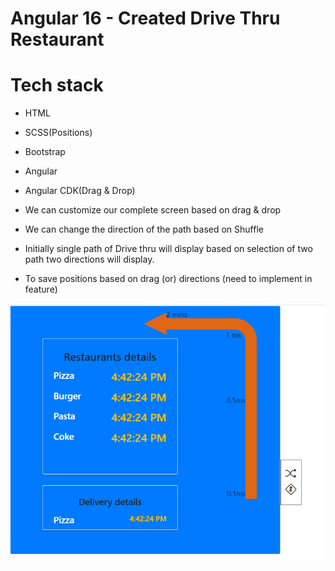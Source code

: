 # Angular 16 - Created Drive Thru Restaurant

# Tech stack
- HTML
- SCSS(Positions)
- Bootstrap
- Angular
- Angular CDK(Drag & Drop)

- We can customize our complete screen based on drag & drop
- We can change the direction of the path based on Shuffle
- Initially single path of Drive thru will display based on selection of two path two directions will display. 
- To save positions based on drag (or) directions (need to implement in feature)

![alt text](image-1.png)
